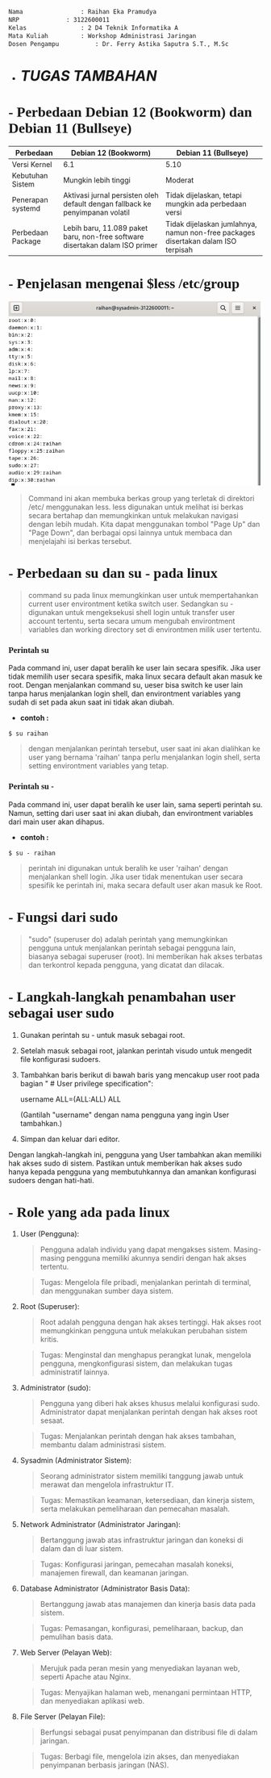     Nama		        : Raihan Eka Pramudya
    NRP		        : 3122600011
    Kelas		        : 2 D4 Teknik Informatika A
    Mata Kuliah	        : Workshop Administrasi Jaringan
    Dosen Pengampu	        : Dr. Ferry Astika Saputra S.T., M.Sc
    

- # _TUGAS TAMBAHAN_

**<h1 style="font-family:bahnschrift;">- Perbedaan Debian 12 (Bookworm) dan Debian 11 (Bullseye)</h1>**

| Perbedaan         | Debian 12 (Bookworm)                                                          | Debian 11 (Bullseye)                                                              |
| ----------------- | ----------------------------------------------------------------------------- | --------------------------------------------------------------------------------- |
| Versi Kernel      | 6.1                                                                           | 5.10                                                                              |
| Kebutuhan Sistem  | Mungkin lebih tinggi                                                          | Moderat                                                                           |
| Penerapan systemd | Aktivasi jurnal persisten oleh default dengan fallback ke penyimpanan volatil | Tidak dijelaskan, tetapi mungkin ada perbedaan versi                              |
| Perbedaan Package | Lebih baru, 11.089 paket baru, non-free software disertakan dalam ISO primer  | Tidak dijelaskan jumlahnya, namun non-free packages disertakan dalam ISO terpisah |

#
**<h1 style="font-family:bahnschrift;">- Penjelasan mengenai $less /etc/group</h1>**
<img src="assets/deb1.png" width="500">
>Command ini akan membuka berkas group yang terletak di direktori /etc/ menggunakan less. less digunakan untuk melihat isi berkas secara bertahap dan memungkinkan untuk melakukan navigasi dengan lebih mudah. Kita dapat menggunakan tombol "Page Up" dan "Page Down", dan berbagai opsi lainnya untuk membaca dan menjelajahi isi berkas tersebut.
#
**<h1 style="font-family:bahnschrift;">- Perbedaan su dan su - pada linux</h1>**

  >command su pada linux memungkinkan user untuk mempertahankan current user environtment ketika switch user. Sedangkan su - digunakan untuk mengeksekusi shell login untuk transfer user account tertentu, serta secara umum mengubah environtment variables dan working directory set di environtmen milik user tertentu.

**<h3 style="font-family:bahnschrift;">Perintah su</h3>**

  Pada command ini, user dapat beralih ke user lain secara spesifik. Jika user tidak memilih user secara spesifik, maka linux secara default akan masuk ke root. Dengan menjalankan command su, ueser bisa switch ke user lain tanpa harus menjalankan login shell, dan environtment variables yang sudah di set pada akun saat ini tidak akan diubah.

- **contoh :** 
``` 
$ su raihan
```
>dengan menjalankan perintah tersebut, user saat ini akan dialihkan ke user yang bernama 'raihan' tanpa perlu menjalankan login shell, serta setting environtment variables yang tetap.

**<h3 style="font-family:bahnschrift;">Perintah su -</h3>**
    
  Pada command ini, user dapat beralih ke user lain, sama seperti perintah su. Namun, setting dari user saat ini akan diubah, dan environtment variables dari main user akan dihapus. 
- **contoh :**
```
$ su - raihan
```
>perintah ini digunakan untuk beralih ke user 'raihan' dengan menjalankan shell login. Jika user tidak menentukan user secara spesifik ke perintah ini, maka secara default user akan masuk ke Root.
#
**<h1 style="font-family:bahnschrift;">- Fungsi dari sudo</h1>**
>"sudo" (superuser do) adalah perintah yang memungkinkan pengguna untuk menjalankan perintah sebagai pengguna lain, biasanya sebagai superuser (root). Ini memberikan hak akses terbatas dan terkontrol kepada pengguna, yang dicatat dan dilacak.

#
**<h1 style="font-family:bahnschrift;">- Langkah-langkah penambahan user sebagai user sudo</h1>**

1. Gunakan perintah su - untuk masuk sebagai root.
2. Setelah masuk sebagai root, jalankan perintah visudo untuk mengedit file konfigurasi sudoers.
3. Tambahkan baris berikut di bawah baris yang mencakup user root pada bagian " # User privilege specification":

   username ALL=(ALL:ALL) ALL

   (Gantilah "username" dengan nama pengguna yang ingin User tambahkan.)

4. Simpan dan keluar dari editor.

Dengan langkah-langkah ini, pengguna yang User tambahkan akan memiliki hak akses sudo di sistem. Pastikan untuk memberikan hak akses sudo hanya kepada pengguna yang membutuhkannya dan amankan konfigurasi sudoers dengan hati-hati.
#
**<h1 style="font-family:bahnschrift;">- Role yang ada pada linux</h1>**
1. User (Pengguna):
    >Pengguna adalah individu yang dapat mengakses sistem. Masing-masing pengguna memiliki akunnya sendiri dengan hak akses tertentu.
    
    >Tugas: Mengelola file pribadi, menjalankan perintah di terminal, dan menggunakan sumber daya sistem.

2. Root (Superuser):

    >Root adalah pengguna dengan hak akses tertinggi. Hak akses root memungkinkan pengguna untuk melakukan perubahan sistem kritis.
    
    >Tugas: Menginstal dan menghapus perangkat lunak, mengelola pengguna, mengkonfigurasi sistem, dan melakukan tugas administratif lainnya.

3. Administrator (sudo):

    > Pengguna yang diberi hak akses khusus melalui konfigurasi sudo.   Administrator dapat menjalankan perintah dengan hak akses root sesaat.
    
    >Tugas: Menjalankan perintah dengan hak akses tambahan, membantu dalam administrasi sistem.

4. Sysadmin (Administrator Sistem):

    >Seorang administrator sistem memiliki tanggung jawab untuk merawat dan mengelola infrastruktur IT.

    >Tugas: Memastikan keamanan, ketersediaan, dan kinerja sistem, serta melakukan pemeliharaan dan pemecahan masalah.

5. Network Administrator (Administrator Jaringan):

    >Bertanggung jawab atas infrastruktur jaringan dan koneksi di dalam dan di luar sistem.

    > Tugas: Konfigurasi jaringan, pemecahan masalah koneksi, manajemen firewall, dan keamanan jaringan.

6. Database Administrator (Administrator Basis Data):

    > Bertanggung jawab atas manajemen dan kinerja basis data pada sistem.
    
    > Tugas: Pemasangan, konfigurasi, pemeliharaan, backup, dan pemulihan basis data.

7. Web Server (Pelayan Web):

    >Merujuk pada peran mesin yang menyediakan layanan web, seperti Apache atau Nginx.

    >Tugas: Menyajikan halaman web, menangani permintaan HTTP, dan menyediakan aplikasi web.

8. File Server (Pelayan File):

    >Berfungsi sebagai pusat penyimpanan dan distribusi file di dalam jaringan.

    >Tugas: Berbagi file, mengelola izin akses, dan menyediakan penyimpanan berbasis jaringan (NAS).

